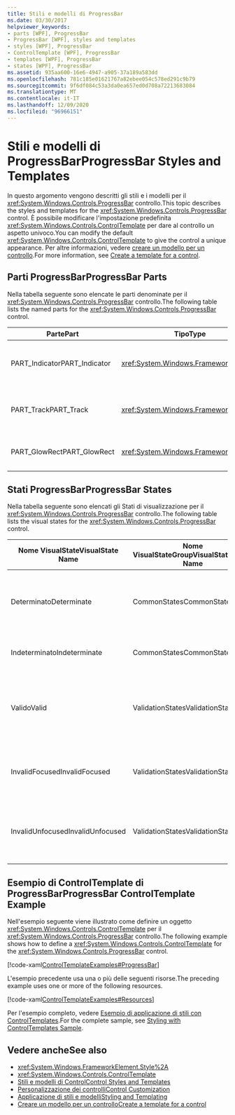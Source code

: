 ```yaml
---
title: Stili e modelli di ProgressBar
ms.date: 03/30/2017
helpviewer_keywords:
- parts [WPF], ProgressBar
- ProgressBar [WPF], styles and templates
- styles [WPF], ProgressBar
- ControlTemplate [WPF], ProgressBar
- templates [WPF], ProgressBar
- states [WPF], ProgressBar
ms.assetid: 935aa600-16e6-4947-a905-37a189a583dd
ms.openlocfilehash: 781c185e01621767a82ebee054c578ed291c9b79
ms.sourcegitcommit: 9f6df084c53a3da0ea657ed0d708a72213683084
ms.translationtype: MT
ms.contentlocale: it-IT
ms.lasthandoff: 12/09/2020
ms.locfileid: "96966151"
---
```

# <a name="progressbar-styles-and-templates"></a><span data-ttu-id="f05f9-102">Stili e modelli di ProgressBar</span><span class="sxs-lookup"><span data-stu-id="f05f9-102">ProgressBar Styles and Templates</span></span>
<span data-ttu-id="f05f9-103">In questo argomento vengono descritti gli stili e i modelli per il <xref:System.Windows.Controls.ProgressBar> controllo.</span><span class="sxs-lookup"><span data-stu-id="f05f9-103">This topic describes the styles and templates for the <xref:System.Windows.Controls.ProgressBar> control.</span></span> <span data-ttu-id="f05f9-104">È possibile modificare l'impostazione predefinita <xref:System.Windows.Controls.ControlTemplate> per dare al controllo un aspetto univoco.</span><span class="sxs-lookup"><span data-stu-id="f05f9-104">You can modify the default <xref:System.Windows.Controls.ControlTemplate> to give the control a unique appearance.</span></span> <span data-ttu-id="f05f9-105">Per altre informazioni, vedere [creare un modello per un controllo](/dotnet/desktop-wpf/themes/how-to-create-apply-template).</span><span class="sxs-lookup"><span data-stu-id="f05f9-105">For more information, see [Create a template for a control](/dotnet/desktop-wpf/themes/how-to-create-apply-template).</span></span>  
  
## <a name="progressbar-parts"></a><span data-ttu-id="f05f9-106">Parti ProgressBar</span><span class="sxs-lookup"><span data-stu-id="f05f9-106">ProgressBar Parts</span></span>  
 <span data-ttu-id="f05f9-107">Nella tabella seguente sono elencate le parti denominate per il <xref:System.Windows.Controls.ProgressBar> controllo.</span><span class="sxs-lookup"><span data-stu-id="f05f9-107">The following table lists the named parts for the <xref:System.Windows.Controls.ProgressBar> control.</span></span>  
  
|<span data-ttu-id="f05f9-108">Parte</span><span class="sxs-lookup"><span data-stu-id="f05f9-108">Part</span></span>|<span data-ttu-id="f05f9-109">Tipo</span><span class="sxs-lookup"><span data-stu-id="f05f9-109">Type</span></span>|<span data-ttu-id="f05f9-110">Descrizione</span><span class="sxs-lookup"><span data-stu-id="f05f9-110">Description</span></span>|  
|-|-|-|  
|<span data-ttu-id="f05f9-111">PART_Indicator</span><span class="sxs-lookup"><span data-stu-id="f05f9-111">PART_Indicator</span></span>|<xref:System.Windows.FrameworkElement>|<span data-ttu-id="f05f9-112">Oggetto che indica lo stato di avanzamento.</span><span class="sxs-lookup"><span data-stu-id="f05f9-112">The object that indicates progress.</span></span>|  
|<span data-ttu-id="f05f9-113">PART_Track</span><span class="sxs-lookup"><span data-stu-id="f05f9-113">PART_Track</span></span>|<xref:System.Windows.FrameworkElement>|<span data-ttu-id="f05f9-114">Oggetto che definisce il percorso dell'indicatore di stato.</span><span class="sxs-lookup"><span data-stu-id="f05f9-114">The object that defines the path of the progress indicator.</span></span>|  
|<span data-ttu-id="f05f9-115">PART_GlowRect</span><span class="sxs-lookup"><span data-stu-id="f05f9-115">PART_GlowRect</span></span>|<xref:System.Windows.FrameworkElement>|<span data-ttu-id="f05f9-116">Oggetto che abbellisce l'indicatore di stato.</span><span class="sxs-lookup"><span data-stu-id="f05f9-116">An object that embellishes the progress bar.</span></span>|  
  
## <a name="progressbar-states"></a><span data-ttu-id="f05f9-117">Stati ProgressBar</span><span class="sxs-lookup"><span data-stu-id="f05f9-117">ProgressBar States</span></span>  
 <span data-ttu-id="f05f9-118">Nella tabella seguente sono elencati gli Stati di visualizzazione per il <xref:System.Windows.Controls.ProgressBar> controllo.</span><span class="sxs-lookup"><span data-stu-id="f05f9-118">The following table lists the visual states for the <xref:System.Windows.Controls.ProgressBar> control.</span></span>  
  
|<span data-ttu-id="f05f9-119">Nome VisualState</span><span class="sxs-lookup"><span data-stu-id="f05f9-119">VisualState Name</span></span>|<span data-ttu-id="f05f9-120">Nome VisualStateGroup</span><span class="sxs-lookup"><span data-stu-id="f05f9-120">VisualStateGroup Name</span></span>|<span data-ttu-id="f05f9-121">Descrizione</span><span class="sxs-lookup"><span data-stu-id="f05f9-121">Description</span></span>|  
|----------------------|---------------------------|-----------------|  
|<span data-ttu-id="f05f9-122">Determinato</span><span class="sxs-lookup"><span data-stu-id="f05f9-122">Determinate</span></span>|<span data-ttu-id="f05f9-123">CommonStates</span><span class="sxs-lookup"><span data-stu-id="f05f9-123">CommonStates</span></span>|<span data-ttu-id="f05f9-124"><xref:System.Windows.Controls.ProgressBar> segnala lo stato di avanzamento in base alla <xref:System.Windows.Controls.Primitives.RangeBase.Value%2A> Proprietà.</span><span class="sxs-lookup"><span data-stu-id="f05f9-124"><xref:System.Windows.Controls.ProgressBar> reports progress based on the <xref:System.Windows.Controls.Primitives.RangeBase.Value%2A> property.</span></span>|  
|<span data-ttu-id="f05f9-125">Indeterminato</span><span class="sxs-lookup"><span data-stu-id="f05f9-125">Indeterminate</span></span>|<span data-ttu-id="f05f9-126">CommonStates</span><span class="sxs-lookup"><span data-stu-id="f05f9-126">CommonStates</span></span>|<span data-ttu-id="f05f9-127"><xref:System.Windows.Controls.ProgressBar> segnala lo stato di avanzamento generico con un modello ripetuto.</span><span class="sxs-lookup"><span data-stu-id="f05f9-127"><xref:System.Windows.Controls.ProgressBar> reports generic progress with a repeating pattern.</span></span>|  
|<span data-ttu-id="f05f9-128">Valido</span><span class="sxs-lookup"><span data-stu-id="f05f9-128">Valid</span></span>|<span data-ttu-id="f05f9-129">ValidationStates</span><span class="sxs-lookup"><span data-stu-id="f05f9-129">ValidationStates</span></span>|<span data-ttu-id="f05f9-130">Il controllo Usa la <xref:System.Windows.Controls.Validation> classe e la <xref:System.Windows.Controls.Validation.HasError%2A?displayProperty=nameWithType> proprietà associata è `false` .</span><span class="sxs-lookup"><span data-stu-id="f05f9-130">The control uses the <xref:System.Windows.Controls.Validation> class and the <xref:System.Windows.Controls.Validation.HasError%2A?displayProperty=nameWithType> attached property is `false`.</span></span>|  
|<span data-ttu-id="f05f9-131">InvalidFocused</span><span class="sxs-lookup"><span data-stu-id="f05f9-131">InvalidFocused</span></span>|<span data-ttu-id="f05f9-132">ValidationStates</span><span class="sxs-lookup"><span data-stu-id="f05f9-132">ValidationStates</span></span>|<span data-ttu-id="f05f9-133">Il <xref:System.Windows.Controls.Validation.HasError%2A?displayProperty=nameWithType> controllo ha lo stato attivo per la proprietà associata `true` .</span><span class="sxs-lookup"><span data-stu-id="f05f9-133">The <xref:System.Windows.Controls.Validation.HasError%2A?displayProperty=nameWithType> attached property is `true` has the control has focus.</span></span>|  
|<span data-ttu-id="f05f9-134">InvalidUnfocused</span><span class="sxs-lookup"><span data-stu-id="f05f9-134">InvalidUnfocused</span></span>|<span data-ttu-id="f05f9-135">ValidationStates</span><span class="sxs-lookup"><span data-stu-id="f05f9-135">ValidationStates</span></span>|<span data-ttu-id="f05f9-136">Il controllo non ha lo <xref:System.Windows.Controls.Validation.HasError%2A?displayProperty=nameWithType> stato attivo per la proprietà associata `true` .</span><span class="sxs-lookup"><span data-stu-id="f05f9-136">The <xref:System.Windows.Controls.Validation.HasError%2A?displayProperty=nameWithType> attached property is `true` has the control does not have focus.</span></span>|  
  
## <a name="progressbar-controltemplate-example"></a><span data-ttu-id="f05f9-137">Esempio di ControlTemplate di ProgressBar</span><span class="sxs-lookup"><span data-stu-id="f05f9-137">ProgressBar ControlTemplate Example</span></span>  
 <span data-ttu-id="f05f9-138">Nell'esempio seguente viene illustrato come definire un oggetto <xref:System.Windows.Controls.ControlTemplate> per il <xref:System.Windows.Controls.ProgressBar> controllo.</span><span class="sxs-lookup"><span data-stu-id="f05f9-138">The following example shows how to define a <xref:System.Windows.Controls.ControlTemplate> for the <xref:System.Windows.Controls.ProgressBar> control.</span></span>  
  
 [!code-xaml[ControlTemplateExamples#ProgressBar](~/samples/snippets/csharp/VS_Snippets_Wpf/ControlTemplateExamples/CS/resources/progressbar.xaml#progressbar)]  
  
 <span data-ttu-id="f05f9-139">L'esempio precedente usa una o più delle seguenti risorse.</span><span class="sxs-lookup"><span data-stu-id="f05f9-139">The preceding example uses one or more of the following resources.</span></span>  
  
 [!code-xaml[ControlTemplateExamples#Resources](~/samples/snippets/csharp/VS_Snippets_Wpf/ControlTemplateExamples/CS/resources/shared.xaml#resources)]  
  
 <span data-ttu-id="f05f9-140">Per l'esempio completo, vedere [Esempio di applicazione di stili con ControlTemplates](https://github.com/Microsoft/WPF-Samples/tree/master/Styles%20&%20Templates/IntroToStylingAndTemplating).</span><span class="sxs-lookup"><span data-stu-id="f05f9-140">For the complete sample, see [Styling with ControlTemplates Sample](https://github.com/Microsoft/WPF-Samples/tree/master/Styles%20&%20Templates/IntroToStylingAndTemplating).</span></span>  
  
## <a name="see-also"></a><span data-ttu-id="f05f9-141">Vedere anche</span><span class="sxs-lookup"><span data-stu-id="f05f9-141">See also</span></span>

- <xref:System.Windows.FrameworkElement.Style%2A>
- <xref:System.Windows.Controls.ControlTemplate>
- [<span data-ttu-id="f05f9-142">Stili e modelli di Control</span><span class="sxs-lookup"><span data-stu-id="f05f9-142">Control Styles and Templates</span></span>](control-styles-and-templates.md)
- [<span data-ttu-id="f05f9-143">Personalizzazione dei controlli</span><span class="sxs-lookup"><span data-stu-id="f05f9-143">Control Customization</span></span>](control-customization.md)
- [<span data-ttu-id="f05f9-144">Applicazione di stili e modelli</span><span class="sxs-lookup"><span data-stu-id="f05f9-144">Styling and Templating</span></span>](/dotnet/desktop-wpf/fundamentals/styles-templates-overview)
- [<span data-ttu-id="f05f9-145">Creare un modello per un controllo</span><span class="sxs-lookup"><span data-stu-id="f05f9-145">Create a template for a control</span></span>](/dotnet/desktop-wpf/themes/how-to-create-apply-template)
